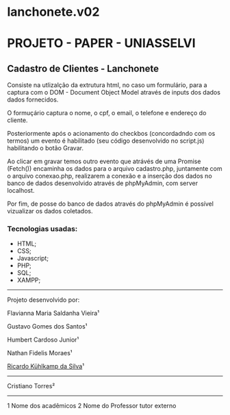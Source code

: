# lanchonete.v02

# PROJETO - PAPER - UNIASSELVI
## Cadastro de Clientes - Lanchonete

Consiste na utlizalção da extrutura html, no caso um formulário, para a captura com o DOM - Document Object Model através de inputs dos dados dados fornecidos.

O formuçário captura o nome, o cpf, o email, o telefone e endereço do cliente.

Posteriormente após o acionamento do checkbos (concordadndo com os termos) um evento é habilitado (seu código desenvolvido no script.js) habilitando o botão Gravar.

Ao clicar em gravar temos outro evento que atrávés de uma Promise (Fetch()) encaminha os dados para o arquivo cadastro.php, juntamente com o arquivo conexao.php, realizarem a conexão e a inserção dos dados no banco de dados desenvolvido através de phpMyAdmin, com server localhost.

Por fim, de posse do banco de dados através do phpMyAdmin é possível vizualizar os dados coletados.

### Tecnologias usadas:
- HTML;
- CSS;
- Javascript;
- PHP;
- SQL;
- XAMPP;

---
Projeto desenvolvido por:

Flavianna Maria Saldanha Vieira¹

Gustavo Gomes dos Santos¹

Humbert Cardoso Junior¹

Nathan Fidelis Moraes¹

[Ricardo Kühlkamp da Silva](https://github.com/ricardokuhlkamp)¹

---

Cristiano Torres²

---
1 Nome dos acadêmicos
2 Nome do Professor tutor externo